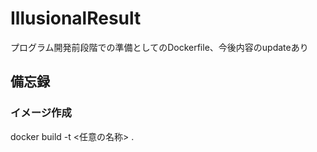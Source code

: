 # IllusionalResult

プログラム開発前段階での準備としてのDockerfile、今後内容のupdateあり

## 備忘録

### イメージ作成

docker build -t <任意の名称> .
